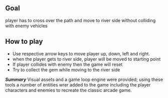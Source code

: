 
## Goal ##
player has to cross over the path and move to river side without colliding with enemy vehicles

## How to play ##

* Use respective arrow keys to move player up, down, left and right.
* when the player gets to river side, player will be moved to starting point
* If player collides with enemy then the game will reset
* Try to collect the gem while moving to the river side

***Summary***
Visual assets and a game loop engine were provided; using these tools a number of entities wrer added to the game including the player characters and enemies to recreate the classic arcade game.
